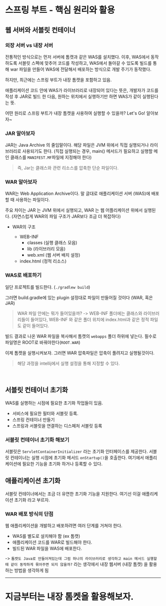# 스프링 부트 - 핵심 원리와 활용

## 웹 서버와 서블릿 컨테이너

### 외장 서버 vs 내장 서버

전통적인 방식으로는 먼저 서버에 톰캣과 같은 WAS를 설치했다. 이후, WAS에서 동작하도록 서블릿 스펙에 맞추어 코드를 작성하고, WAS에서 돌아갈 수 있도록 빌드를 통해 war 파일을 만들어 WAS에 전달해서 배포하는 방식으로 개발 주기가 동작했다.

하지만, 최근에는 스프링 부트가 내장 톰캣을 포함하고 있음.

애플리케이션 코드 안에 WAS가 라이브러리로 내장되어 있다는 뜻은, 개발자가 코드를 작성 후 JAR로 빌드 한 다음, 원하는 위치에서 실행하기만 하면 WAS가 같이 실행된다는 뜻.

어떤 원리로 스프링 부트가 내장 톰캣을 사용하여 실행할 수 있을까? Let's Go! 알아보자~

### JAR 알아보자

JAR는 Java Archive 의 줄임말이다. 해당 파일은 JVM 위에서 직접 실행되거나 라이브러리로 사용되기도 한다. (직접 실행되는 경우, main() 메서드가 필요하고 실행할 메인 클래스를 `MANIFEST.MF`파일에 지정해야 한다)

> 즉, Jar는 클래스와 관련 리소스를 압축한 단순 파일이다.

### WAR 알아보자

WAR는 Web Application Archive이다. 말 글대로 애플리케이션 서버 (WAS)에 배포할 때 사용하는 파일이다.

주요 차이는 JAR 는 JVM 위에서 실행되고, WAR 는 웹 어플리케이션 위에서 실행된다. (자연스럽게 WAR의 파일 구조가 JAR보다 조금 더 복잡하다)

- WAR의 구조

  - WEB-INF
    - classes (실행 클래스 모음)
    - lib (라이브러리 모음)
    - web.xml (웹 서버 배치 설정)
  - index.html (정적 리소스)

### WAS로 배포하기

일단 프로젝트를 빌드한다. (`./gradlew build`)

그러면 build.gradle에 있는 plugin 설정대로 파일이 만들어질 것이다 (WAR, 혹은 JAR)

> WAR 파일 안에는 뭐가 들어있을까? -> WEB-INF 폴더에는 클래스와 라이브러리들이 들어있다, WEB-INF 와 같은 폴더 위치에 index.html과 같은 정적 파일도 같이 들어있다.

빌드 결과로 나온 WAR 파일을 복사해서 톰캣의 `webapps` 폴더 하위에 넣는다. 필수로 파일명은 ROOT로 바꿔야한다(`ROOT.WAR`)

이제 톰켓을 실행시켜보자. 그러면 WAR 압축파일은 압축이 풀려지고 실행될것이다.

> 해당 과정을 intellij에서 실행 설정을 통해 지정할 수 있다.

<br>

## 서블릿 컨테이너 초기화

WAS를 실행하는 시점에 필요한 초기화 작업들이 있음.

- 서비스에 필요한 필터와 서블릿 등록.
- 스프링 컨테이너 만들기
- 스프링과 서블릿을 연결하는 디스페처 서블릿 등록

### 서블릿 컨테이너 초기화 해보기

서블릿은  `ServletContainerInitializer` 라는 초기화 인터페이스를 제공한다.
서블릿 컨테이너는 실행 시점에 초기화 메서드 `onStartup()`을 호출한다. 여기에서 애플리케이션에 필요한 기능을 초기화 하거나 등록할 수 있다.


## 애플리케이션 초기화

서블릿 컨테이너에서는 조금 더 유연한 초기화 기능을 지원한다.
여기선 이걸 애플리케이션 초기화 라고 부르자.

### WAR 배포 방식의 단점

웹 애플리케이션을 개발하고 배포하려면 여러 단계를 거쳐야 한다.

- WAS를 별도로 설치해야 함 (ex 톰캣)
- 애플리케이션 코드를 WAR로 빌드해야 한다.
- 빌드된 WAR 파일을 WAS에 배포한다.

-> `톰캣도 Java로 만들어져있는데 그럼 하나의 라이브러리로 생각하고 main 메서드 실행할 때 같이 동작하게 묶어주면 되지 않을까?` 라는 생각에서 내장 웹서버 (내장 톰캣) 을 활용하는 방법을 생각하게 됨

***

# 지금부터는 내장 톰켓을 활용해보자.


